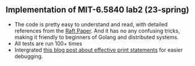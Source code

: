 ## Implementation of MIT-6.5840 lab2 (23-spring)
- The code is pretty easy to understand and read, with detailed references from the [Raft Paper](https://pdos.csail.mit.edu/6.824/papers/raft-extended.pdf). And it has no any confusing tricks, making it friendly to beginners of Golang and distributed systems. 
- All tests are run 100+ times
- Intergrated [this blog post about effective print statements](https://blog.josejg.com/debugging-pretty/) for easier debugging.

